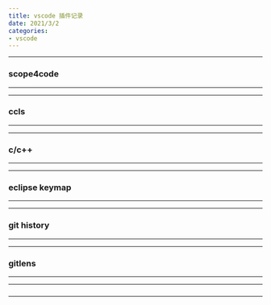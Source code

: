 ```yaml
---
title: vscode 插件记录
date: 2021/3/2
categories:
- vscode
---
```


---
### scope4code 
---

---
### ccls
---


---
### c/c++
---

---
### eclipse keymap
---

---
### git history
---


---
### gitlens 
---



---
### 
---
